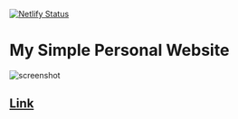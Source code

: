 [![Netlify Status](https://api.netlify.com/api/v1/badges/d2593473-64ad-496a-8a36-14f278ed221c/deploy-status)](https://app.netlify.com/sites/tushgaurav/deploys)

# My Simple Personal Website

![screenshot](https://i.ibb.co/PC64YDN/image.png "tushgaurav.in Screenshot")

## [Link](https://old.tushgaurav.in/)
